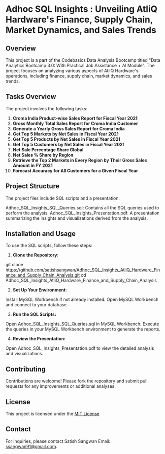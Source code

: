 # Adhoc SQL Insights : Unveiling AtliQ Hardware's Finance, Supply Chain, Market Dynamics, and Sales Trends

## Overview

This project is a part of the Codebasics Data Analysis Bootcamp titled "Data Analytics Bootcamp 3.0: With Practical Job Assistance + AI Module". The project focuses on analyzing various aspects of AtliQ Hardware's operations, including finance, supply chain, market dynamics, and sales trends.

## Tasks Overview

The project involves the following tasks:

1. **Croma India Product-wise Sales Report for Fiscal Year 2021**
2. **Gross Monthly Total Sales Report for Croma India Customer**
3. **Generate a Yearly Gross Sales Report for Croma India**
4. **Get Top 5 Markets by Net Sales in Fiscal Year 2021**
5. **Get Top 5 Products by Net Sales in Fiscal Year 2021**
6. **Get Top 5 Customers by Net Sales in Fiscal Year 2021**
7.  **Net Sale Percentage Share Global**
8. **Net Sales % Share by Region**
9. **Retrieve the Top 2 Markets in Every Region by Their Gross Sales Amount in FY 2021**
10. **Forecast Accuracy for All Customers for a Given Fiscal Year**
## Project Structure
The project files include SQL scripts and a presentation:

Adhoc_SQL_Insights_SQL_Queries.sql: Contains all the SQL queries used to perform the analysis.
Adhoc_SQL_Insights_Presentation.pdf: A presentation summarizing the insights and visualizations derived from the analysis.
## Installation and Usage
To use the SQL scripts, follow these steps:

1. **Clone the Repository:**

git clone https://github.com/satishsangwan/Adhoc_SQL_Insights_AtliQ_Hardware_Finance_and_Supply_Chain_Analysis.git
cd Adhoc_SQL_Insights_AtliQ_Hardware_Finance_and_Supply_Chain_Analysis

2. **Set Up Your Environment:**

Install MySQL Workbench if not already installed.
Open MySQL Workbench and connect to your database.

3. **Run the SQL Scripts:**

Open Adhoc_SQL_Insights_SQL_Queries.sql in MySQL Workbench.
Execute the queries in your MySQL Workbench environment to generate the reports.

4. **Review the Presentation:**

Open Adhoc_SQL_Insights_Presentation.pdf to view the detailed analysis and visualizations.

## Contributing
Contributions are welcome! Please fork the repository and submit pull requests for any improvements or additional analyses.

## License
This project is licensed under the [MIT License](https://github.com/satishsangwan/Adhoc_SQL_Insights_AtliQ_Hardware_Finance_and_Supply_Chain_Analysis/blob/main/LICENSE)

## Contact
For inquiries, please contact Satish Sangwan Email: ssangwan91@gmail.com.
